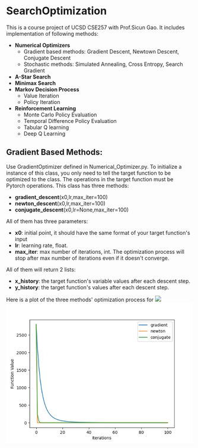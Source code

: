 # SearchOptimization
This is a course project of UCSD CSE257 with Prof.Sicun Gao. It includes implementation of following methods:
- **Numerical Optimizers**
  - Gradient based methods: Gradient Descent, Newtown Descent, Conjugate Descent
  - Stochastic methods: Simulated Annealing, Cross Entropy, Search Gradient
- **A-Star Search**
- **Minimax Search**
- **Markov Decision Process**
  - Value Iteration
  - Policy Iteration
- **Reinforcement Learning**
  - Monte Carlo Policy Evaluation
  - Temporal Difference Policy Evaluation
  - Tabular Q learning
  - Deep Q Learning


## Gradient Based Methods:
Use GradientOptimizer defined in Numerical_Optimizer.py. To initialize a instance of this class, you only need to tell the target function to be optimized to the class. The operations in the target function must be Pytorch operations. This class has three methods:
- **gradient_descent**(x0,lr,max_iter=100)
- **newton_descent**(x0,lr,max_iter=100)
- **conjugate_descent**(x0,lr=None,max_iter=100)


All of them has three parameters:
- **x0**: initial point, it should have the same format of your target function's input
- **lr**: learning rate, float.
- **max_iter**: max number of iterations, int. The optimization process will stop after max number of iterations even if it doesn't converge.


All of them will return 2 lists:
- **x_history**: the target function's variable values after each descent step.
- **y_history**: the target function's values after each descent step.

Here is a plot of the three methods' optimization process for 
<img src="http://chart.googleapis.com/chart?cht=tx&chl= $f(x_1,x_2,x_3,x_4,x_5) = x_1^{2} + x_2^{2} + x_3^{2} + x_4^{2} + x_5^{2}" style="border:none;">
![PNG](./figs/gradient_based.png)
